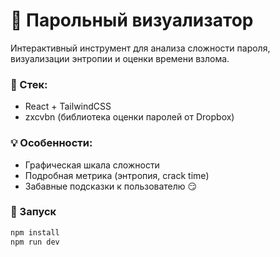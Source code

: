 # 🔐 Парольный визуализатор

Интерактивный инструмент для анализа сложности пароля, визуализации энтропии и оценки времени взлома.

### 🧰 Стек:
- React + TailwindCSS
- zxcvbn (библиотека оценки паролей от Dropbox)

### 💡 Особенности:
- Графическая шкала сложности
- Подробная метрика (энтропия, crack time)
- Забавные подсказки к пользователю 😏

### 🚀 Запуск
```bash
npm install
npm run dev
